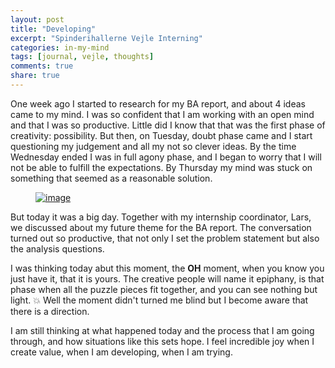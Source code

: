 ```yaml
---
layout: post
title: "Developing"
excerpt: "Spinderihallerne Vejle Interning"
categories: in-my-mind
tags: [journal, vejle, thoughts]
comments: true
share: true
---
```

One week ago I started to research for my BA report, and about 4 ideas came to my mind. I was so confident that I am working with an open mind and that I was so  productive. Little did I know that that was the  first phase of creativity: possibility. But then, on Tuesday, doubt phase came and I start questioning my judgement and all my not so clever ideas. By the time Wednesday ended I was in full agony phase, and I began to worry that I will not be able to fulfill the expectations. By Thursday my mind was stuck on something that seemed as a reasonable solution.

<figure>
	<a href="{{site.url}}/images/in-my-mind/07-09-2015/11758995_895262990549544_794483151_n.jpg"><img src="{{site.url}}/images/in-my-mind/07-09-2015/11758995_895262990549544_794483151_n.jpg" alt="image"></a>
</figure>

But today it was a big day. Together with my internship coordinator, Lars, we discussed about my future theme for the BA report. The conversation turned out so productive, that not only I set the problem statement but also the analysis questions.

I was thinking today abut this moment, the __OH__ moment, when you know you just have it, that it is yours. The creative people will name it epiphany, is that phase when all the puzzle pieces fit together, and you can see nothing but light. :boom:
Well the moment didn't turned me blind but I become aware that there is a direction.

I am still thinking at what happened today and the process that I am going through, and how situations like this sets hope. I feel incredible joy when I create value, when I am developing, when I am trying.  
